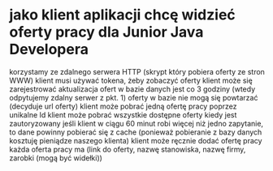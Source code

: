 # jako klient aplikacji chcę widzieć oferty pracy dla Junior Java Developera
korzystamy ze zdalnego serwera HTTP (skrypt który pobiera oferty ze stron WWW)
klient musi używać tokena, żeby zobaczyć oferty
klient może się zarejestrować
aktualizacja ofert w bazie danych jest co 3 godziny 
(wtedy odpytujemy zdalny serwer z pkt. 1)
oferty w bazie nie mogą się powtarzać (decyduje url oferty)
klient może pobrać jedną ofertę pracy poprzez unikalne Id
klient może pobrać wszystkie dostępne oferty kiedy jest zautoryzowany
jeśli klient w ciągu 60 minut robi więcej niż jedno zapytanie, to dane powinny pobierać się z cache (ponieważ pobieranie z bazy danych kosztuję pieniądze naszego klienta)
klient może ręcznie dodać ofertę pracy
każda oferta pracy ma (link do oferty, nazwę stanowiska, nazwę firmy, 
zarobki (mogą być widełki))
